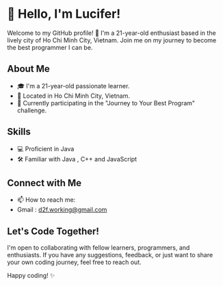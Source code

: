 # 👋 Hello, I'm Lucifer!

Welcome to my GitHub profile! 🚀 I'm a 21-year-old enthusiast based in the lively city of Ho Chi Minh City, Vietnam. Join me on my journey to become the best programmer I can be.

## About Me
- 🎓 I'm a 21-year-old passionate learner.
- 📍 Located in Ho Chi Minh City, Vietnam.
- 🚀 Currently participating in the "Journey to Your Best Program" challenge.

<!-- ## Repository: Journey-to-Best-Program
Here you'll find my challenge exercises as part of the exciting "Journey to Your Best Program" challenge. Each repository represents a step forward in my learning journey.

1. 📁 [Challenge Exercise 1](Link to Challenge 1): Brief description
2. 📁 [Challenge Exercise 2](Link to Challenge 2): Brief description
3. 📁 [Challenge Exercise 3](Link to Challenge 3): Brief description

Feel free to explore my progress and growth in each challenge! -->

## Skills
- 💻 Proficient in Java 
- 🛠️ Familiar with Java , C++ and JavaScript

## Connect with Me
- 📫 How to reach me: 
- Gmail : d2f.working@gmail.com
<!-- - 🌐 LinkedIn: [LinkedIn Profile URL] -->
<!-- - 🐦 Twitter: [Your Twitter Handle] -->

## Let's Code Together!
I'm open to collaborating with fellow learners, programmers, and enthusiasts. If you have any suggestions, feedback, or just want to share your own coding journey, feel free to reach out.

Happy coding! ✨
